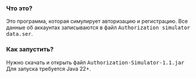 
### Что это?
Это программа, которая симулирует авторизацию
и регистрацию. Все данные об аккаунтах
записываются в файл <kbd>Authorization simulator data.ser</kbd>.

### Как запустить?
Нужно скачать и открыть файл <kbd>Authorization-Simulator-1.1.jar</kbd>
Для запуска требуется Java 22+.